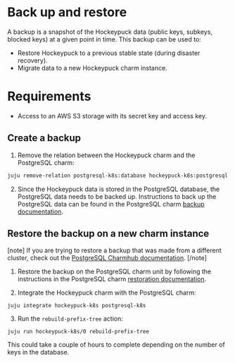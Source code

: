 # Back up and restore
A backup is a snapshot of the Hockeypuck data (public keys, subkeys, blocked keys) at a given point in time. This backup can be used to:
* Restore Hockeypuck to a previous stable state (during disaster recovery).
* Migrate data to a new Hockeypuck charm instance.

# Requirements
* Access to an AWS S3 storage with its secret key and access key.

## Create a backup

1. Remove the relation between the Hockeypuck charm and the PostgreSQL charm:
```bash
juju remove-relation postgresql-k8s:database hockeypuck-k8s:postgresql
```
2. Since the Hockeypuck data is stored in the PostgreSQL database, the PostgreSQL data needs to be backed up. Instructions to back up the PostgreSQL data can be found in the PostgreSQL charm [backup documentation](https://charmhub.io/postgresql-k8s/docs/h-configure-s3-aws).


## Restore the backup on a new charm instance

[note]
If you are trying to restore a backup that was made from a different cluster, check out the [PostgreSQL Charmhub documentation](https://charmhub.io/postgresql-k8s/docs/h-migrate-cluster).
[/note]


1. Restore the backup on the PostgreSQL charm unit by following the instructions in the PostgreSQL charm [restoration documentation](https://charmhub.io/postgresql-k8s/docs/h-restore-backup).

2. Integrate the Hockeypuck charm with the PostgreSQL charm:
```shell
juju integrate hockeypuck-k8s postgresql-k8s
```

3. Run the `rebuild-prefix-tree` action:
```shell
juju run hockeypuck-k8s/0 rebuild-prefix-tree
```
This could take a couple of hours to complete depending on the number of keys in the database.
